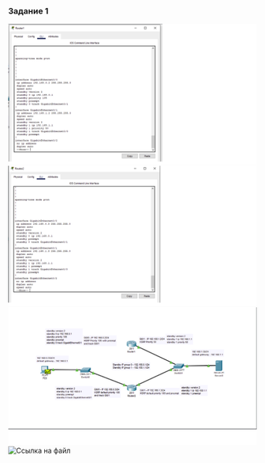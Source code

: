 <h3> Задание 1 </h3>

![alt text](https://github.com/Nildi/homework/blob/main/sflt_hw1.1.png)
![alt text](https://github.com/Nildi/homework/blob/main/sflt_hw1.3.png)
![alt text](https://github.com/Nildi/homework/blob/main/sflt_hw1.2.png)
![Ссылка на файл](https://github.com/Nildi/homework/blob/main/hsrp_advanced_hw.pkt )
